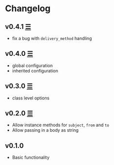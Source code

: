 # Changelog

## v0.4.1 [☰](https://github.com/timoschilling/cells-mailer/compare/v0.4.0...v0.4.1)

* fix a bug with `delivery_method` handling

## v0.4.0 [☰](https://github.com/timoschilling/cells-mailer/compare/v0.3.0...v0.4.0)

* global configuration
* inherited configuration

## v0.3.0 [☰](https://github.com/timoschilling/cells-mailer/compare/v0.2.0...v0.3.0)

* class level options

## v0.2.0 [☰](https://github.com/timoschilling/cells-mailer/compare/v0.1.0...v0.2.0)

* Allow instance methods for `subject`, `from` and `to`
* Allow passing in a body as string

## v0.1.0

* Basic functionality

